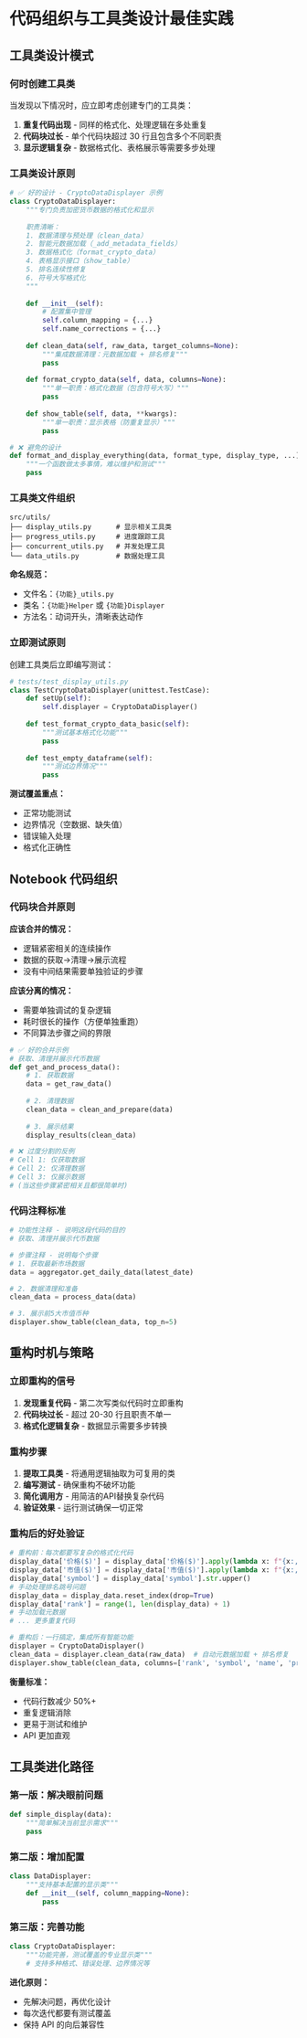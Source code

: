 # 代码组织与工具类设计最佳实践

## 工具类设计模式

### 何时创建工具类

当发现以下情况时，应立即考虑创建专门的工具类：

1. **重复代码出现** - 同样的格式化、处理逻辑在多处重复
2. **代码块过长** - 单个代码块超过 30 行且包含多个不同职责
3. **显示逻辑复杂** - 数据格式化、表格展示等需要多步处理

### 工具类设计原则

```python
# ✅ 好的设计 - CryptoDataDisplayer 示例
class CryptoDataDisplayer:
    """专门负责加密货币数据的格式化和显示
    
    职责清晰：
    1. 数据清理与预处理（clean_data）
    2. 智能元数据加载（_add_metadata_fields）
    3. 数据格式化（format_crypto_data）
    4. 表格显示接口（show_table）
    5. 排名连续性修复
    6. 符号大写格式化
    """
    
    def __init__(self):
        # 配置集中管理
        self.column_mapping = {...}
        self.name_corrections = {...}
    
    def clean_data(self, raw_data, target_columns=None):
        """集成数据清理：元数据加载 + 排名修复"""
        pass
    
    def format_crypto_data(self, data, columns=None):
        """单一职责：格式化数据（包含符号大写）"""
        pass
    
    def show_table(self, data, **kwargs):
        """单一职责：显示表格（防重复显示）"""
        pass

# ❌ 避免的设计
def format_and_display_everything(data, format_type, display_type, ...):
    """一个函数做太多事情，难以维护和测试"""
    pass
```

### 工具类文件组织

```text
src/utils/
├── display_utils.py      # 显示相关工具类
├── progress_utils.py     # 进度跟踪工具
├── concurrent_utils.py   # 并发处理工具
└── data_utils.py         # 数据处理工具
```

**命名规范：**

- 文件名：`{功能}_utils.py`
- 类名：`{功能}Helper` 或 `{功能}Displayer`
- 方法名：动词开头，清晰表达动作

### 立即测试原则

创建工具类后立即编写测试：

```python
# tests/test_display_utils.py
class TestCryptoDataDisplayer(unittest.TestCase):
    def setUp(self):
        self.displayer = CryptoDataDisplayer()
        
    def test_format_crypto_data_basic(self):
        """测试基本格式化功能"""
        pass
        
    def test_empty_dataframe(self):
        """测试边界情况"""
        pass
```

**测试覆盖重点：**

- 正常功能测试
- 边界情况（空数据、缺失值）
- 错误输入处理
- 格式化正确性

## Notebook 代码组织

### 代码块合并原则

**应该合并的情况：**

- 逻辑紧密相关的连续操作
- 数据的获取→清理→展示流程
- 没有中间结果需要单独验证的步骤

**应该分离的情况：**

- 需要单独调试的复杂逻辑
- 耗时很长的操作（方便单独重跑）
- 不同算法步骤之间的界限

```python
# ✅ 好的合并示例
# 获取、清理并展示代币数据
def get_and_process_data():
    # 1. 获取数据
    data = get_raw_data()
    
    # 2. 清理数据
    clean_data = clean_and_prepare(data)
    
    # 3. 展示结果
    display_results(clean_data)

# ❌ 过度分割的反例
# Cell 1: 仅获取数据
# Cell 2: 仅清理数据  
# Cell 3: 仅展示数据
# (当这些步骤紧密相关且都很简单时)
```

### 代码注释标准

```python
# 功能性注释 - 说明这段代码的目的
# 获取、清理并展示代币数据

# 步骤注释 - 说明每个步骤
# 1. 获取最新市场数据
data = aggregator.get_daily_data(latest_date)

# 2. 数据清理和准备
clean_data = process_data(data)

# 3. 展示前5大市值币种
displayer.show_table(clean_data, top_n=5)
```

## 重构时机与策略

### 立即重构的信号

1. **发现重复代码** - 第二次写类似代码时立即重构
2. **代码块过长** - 超过 20-30 行且职责不单一
3. **格式化逻辑复杂** - 数据显示需要多步转换

### 重构步骤

1. **提取工具类** - 将通用逻辑抽取为可复用的类
2. **编写测试** - 确保重构不破坏功能
3. **简化调用方** - 用简洁的API替换复杂代码
4. **验证效果** - 运行测试确保一切正常

### 重构后的好处验证

```python
# 重构前：每次都要写复杂的格式化代码
display_data['价格($)'] = display_data['价格($)'].apply(lambda x: f"{x:,.2f}")
display_data['市值($)'] = display_data['市值($)'].apply(lambda x: f"{x:,.0f}")
display_data['symbol'] = display_data['symbol'].str.upper()
# 手动处理排名跳号问题
display_data = display_data.reset_index(drop=True)
display_data['rank'] = range(1, len(display_data) + 1)
# 手动加载元数据
# ... 更多重复代码

# 重构后：一行搞定，集成所有智能功能
displayer = CryptoDataDisplayer()
clean_data = displayer.clean_data(raw_data)  # 自动元数据加载 + 排名修复
displayer.show_table(clean_data, columns=['rank', 'symbol', 'name', 'price', 'market_cap'])
```

**衡量标准：**

- 代码行数减少 50%+
- 重复逻辑消除
- 更易于测试和维护
- API 更加直观

## 工具类进化路径

### 第一版：解决眼前问题

```python
def simple_display(data):
    """简单解决当前显示需求"""
    pass
```

### 第二版：增加配置

```python
class DataDisplayer:
    """支持基本配置的显示类"""
    def __init__(self, column_mapping=None):
        pass
```

### 第三版：完善功能

```python
class CryptoDataDisplayer:
    """功能完善，测试覆盖的专业显示类"""
    # 支持多种格式、错误处理、边界情况等
```

**进化原则：**

- 先解决问题，再优化设计
- 每次迭代都要有测试覆盖
- 保持 API 的向后兼容性
